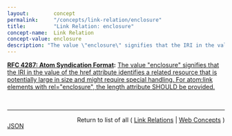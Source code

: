 ```yaml
---
layout:        concept
permalink:     "/concepts/link-relation/enclosure"
title:         "Link Relation: enclosure"
concept-name:  Link Relation
concept-value: enclosure
description: "The value \"enclosure\" signifies that the IRI in the value of the href attribute identifies a related resource that is potentially large in size and might require special handling. For atom:link elements with rel=\"enclosure\", the length attribute SHOULD be provided."
---
```


**[RFC 4287: Atom Syndication Format](/specs/IETF/RFC/4287 "Atom is an XML-based document format that describes lists of related information known as &#34;feeds&#34;. Feeds are composed of a number of items, known as &#34;entries&#34;, each with an extensible set of attached metadata. For example, each entry has a title."):** [The value "enclosure" signifies that the IRI in the value of the href attribute identifies a related resource that is potentially large in size and might require special handling. For atom:link elements with rel="enclosure", the length attribute SHOULD be provided.](http://tools.ietf.org/html/rfc4287#section-4.2.7.2 "Read documentation for Link Relation &#34;enclosure&#34;")

<br/>
<hr/>

<p style="float : left"><a href="./enclosure.json" title="JSON representing this particular Web Concept value">JSON</a></p>
<p style="text-align: right">Return to list of all ( <a href="../link-relations">Link Relations</a> | <a href="../">Web Concepts</a> )</p>

